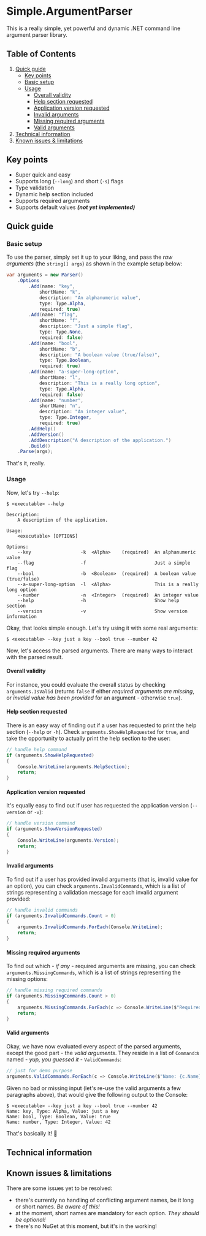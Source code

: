 # Simple.ArgumentParser
This is a really simple, yet powerful and dynamic .NET command line argument parser library.

## Table of Contents
1. [Quick guide](#quick-guide)
   - [Key points](#key-points)
   - [Basic setup](#basic-setup)
   - [Usage](#usage)
     - [Overall validity](#overall-validity)
     - [Help section requested](#help-section-requested)
     - [Application version requested](#application-version-requested)
     - [Invalid arguments](#invalid-arguments)
     - [Missing required arguments](#missing-required-arguments)
     - [Valid arguments](#valid-arguments)
3. [Technical information](#technical-information)
4. [Known issues & limitations](#known-issues--limitations)

## Key points
* Super quick and easy
* Supports long (`--long`) and short (`-s`) flags
* Type validation
* Dynamic help section included
* Supports required arguments
* Supports default values _**(not yet implemented)**_

## Quick guide

### Basic setup

To use the parser, simply set it up to your liking, and pass the _raw arguments_ (the `string[] args`) as shown in the example setup below:

```csharp
var arguments = new Parser()
    .Options
        .Add(name: "key",
            shortName: "k",
            description: "An alphanumeric value",
            type: Type.Alpha,
            required: true)
        .Add(name: "flag",
            shortName: "f",
            description: "Just a simple flag",
            type: Type.None,
            required: false)
        .Add(name: "bool",
            shortName: "b",
            description: "A boolean value (true/false)",
            type: Type.Boolean,
            required: true)
        .Add(name: "a-super-long-option",
            shortName: "l",
            description: "This is a really long option",
            type: Type.Alpha,
            required: false)
        .Add(name: "number",
            shortName: "n",
            description: "An integer value",
            type: Type.Integer,
            required: true)
        .AddHelp()
        .AddVersion()
        .AddDescription("A description of the application.")
        .Build()
    .Parse(args);
```

That's it, really.

### Usage

Now, let's try `--help`:

```console
$ <executable> --help

Description:
    A description of the application.

Usage:
    <executable> [OPTIONS]

Options:
    --key                  -k  <Alpha>    (required)  An alphanumeric value
    --flag                 -f                         Just a simple flag
    --bool                 -b  <Boolean>  (required)  A boolean value (true/false)
    --a-super-long-option  -l  <Alpha>                This is a really long option
    --number               -n  <Integer>  (required)  An integer value
    --help                 -h                         Show help section
    --version              -v                         Show version information

```

Okay, that looks simple enough. Let's try using it with some real arguments:

`$ <executable> --key just a key --bool true --number 42`

Now, let's access the parsed arguments. There are many ways to interact with the parsed result. 

#### Overall validity
For instance, you could evaluate the overall status by checking `arguments.IsValid` (returns `false` if either _required arguments are missing_, or _invalid value has been provided_ for an argument - otherwise `true`).

#### Help section requested
There is an easy way of finding out if a user has requested to print the help section (`--help` or `-h`). Check `arguments.ShowHelpRequested` for `true`, and take the opportunity to actually print the help section to the user:

```csharp
// handle help command
if (arguments.ShowHelpRequested)
{
    Console.WriteLine(arguments.HelpSection);
    return;
}
```

#### Application version requested
It's equally easy to find out if user has requested the application version (`--version` or `-v`):

```csharp
// handle version command
if (arguments.ShowVersionRequested)
{
    Console.WriteLine(arguments.Version);
    return;
}
```

#### Invalid arguments
To find out if a user has provided invalid arguments (that is, invalid value for an option), you can check `arguments.InvalidCommands`, which is a list of strings representing a validation message for each invalid argument provided:

```csharp
// handle invalid commands
if (arguments.InvalidCommands.Count > 0)
{
    arguments.InvalidCommands.ForEach(Console.WriteLine);
    return;
}
```

#### Missing required arguments
To find out which - _if any_ - required arguments are missing, you can check `arguments.MissingCommands`, which is a list of strings representing the missing options:

```csharp
// handle missing required commands
if (arguments.MissingCommands.Count > 0)
{
    arguments.MissingCommands.ForEach(c => Console.WriteLine($"Required command is missing: {c}"));
    return;
}
```

#### Valid arguments
Okay, we have now evaluated every aspect of the parsed arguments, except the good part - the _valid arguments_. They reside in a list of `Command`:s named - _yup, you guessed it_ - `ValidCommands`:

```csharp
// just for demo purpose
arguments.ValidCommands.ForEach(c => Console.WriteLine($"Name: {c.Name}, Type: {c.Type}, Value: {c.Value}"));
```

Given no bad or missing input (let's re-use the valid arguments a few paragraphs above), that would give the following output to the Console:

```console
$ <executable> --key just a key --bool true --number 42
Name: key, Type: Alpha, Value: just a key
Name: bool, Type: Boolean, Value: true
Name: number, Type: Integer, Value: 42
```

That's basically it! 🙂

## Technical information

## Known issues & limitations

There are some issues yet to be resolved:
* there's currently no handling of conflicting argument names, be it long or short names. _Be aware of this!_
* at the moment, short names are mandatory for each option. _They should be optional!_
* there's no NuGet at this moment, but it's in the working!
